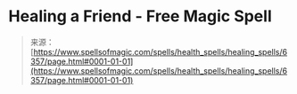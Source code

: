 <!--yml
category: 未分类
date: 2024-06-12 18:40:56
-->

# Healing a Friend - Free Magic Spell

> 来源：[https://www.spellsofmagic.com/spells/health_spells/healing_spells/6357/page.html#0001-01-01](https://www.spellsofmagic.com/spells/health_spells/healing_spells/6357/page.html#0001-01-01)